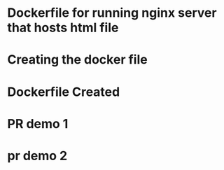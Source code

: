 # Dockerfile for running nginx server that hosts html file
# Creating the docker file 
# Dockerfile Created  
# PR demo 1
# pr demo 2